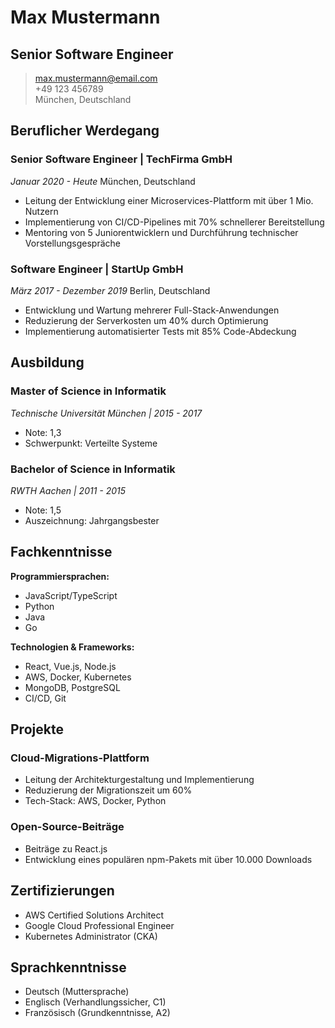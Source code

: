 # Max Mustermann
## Senior Software Engineer

> [max.mustermann@email.com](mailto:max.mustermann@email.com)  
> +49 123 456789  
> München, Deutschland

<!-- 
Dies ist eine Beispiel-Lebenslauf-Vorlage. Ersetzen Sie den Inhalt durch Ihre eigenen Informationen.
Das Format unterstützt Markdown-Syntax. Hier ist die Verwendung:
- # für Ihren Namen
- ## für Hauptabschnitte
- ### für Unterabschnitte oder Jobtitel
- > für Kontaktinformationen
- - oder * für Aufzählungspunkte
-->

## Beruflicher Werdegang

### Senior Software Engineer | TechFirma GmbH
*Januar 2020 - Heute*
München, Deutschland

- Leitung der Entwicklung einer Microservices-Plattform mit über 1 Mio. Nutzern
- Implementierung von CI/CD-Pipelines mit 70% schnellerer Bereitstellung
- Mentoring von 5 Juniorentwicklern und Durchführung technischer Vorstellungsgespräche

### Software Engineer | StartUp GmbH
*März 2017 - Dezember 2019*
Berlin, Deutschland

- Entwicklung und Wartung mehrerer Full-Stack-Anwendungen
- Reduzierung der Serverkosten um 40% durch Optimierung
- Implementierung automatisierter Tests mit 85% Code-Abdeckung

## Ausbildung

### Master of Science in Informatik
*Technische Universität München | 2015 - 2017*
- Note: 1,3
- Schwerpunkt: Verteilte Systeme

### Bachelor of Science in Informatik
*RWTH Aachen | 2011 - 2015*
- Note: 1,5
- Auszeichnung: Jahrgangsbester

## Fachkenntnisse

**Programmiersprachen:**
- JavaScript/TypeScript
- Python
- Java
- Go

**Technologien & Frameworks:**
- React, Vue.js, Node.js
- AWS, Docker, Kubernetes
- MongoDB, PostgreSQL
- CI/CD, Git

## Projekte

### Cloud-Migrations-Plattform
- Leitung der Architekturgestaltung und Implementierung
- Reduzierung der Migrationszeit um 60%
- Tech-Stack: AWS, Docker, Python

### Open-Source-Beiträge
- Beiträge zu React.js
- Entwicklung eines populären npm-Pakets mit über 10.000 Downloads

## Zertifizierungen
- AWS Certified Solutions Architect
- Google Cloud Professional Engineer
- Kubernetes Administrator (CKA)

## Sprachkenntnisse
- Deutsch (Muttersprache)
- Englisch (Verhandlungssicher, C1)
- Französisch (Grundkenntnisse, A2)

<!-- 
Weitere mögliche Abschnitte:
- Ehrenamtliche Tätigkeiten
- Publikationen
- Auszeichnungen & Erfolge
- Hobbys & Interessen
-->